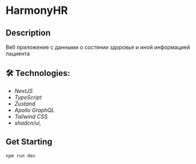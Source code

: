 # HarmonyHR

## Description
Веб приложение с данными о состянии здоровья и иной информацией пациента


## 🛠 Technologies:
- *NextJS*
- *TypeScript*
- *Zustand*
- *Apollo GraphQL*
- *Tailwind CSS*
- *shadcn/ui,*

## Get Starting
```bash
npm run dev
```